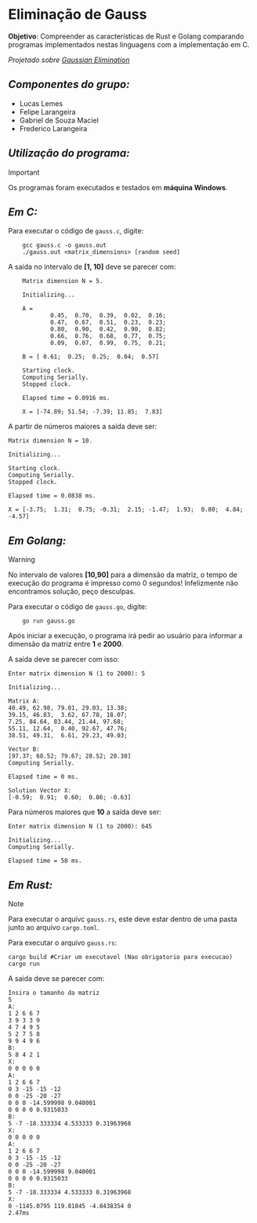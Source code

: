 # Eliminação de Gauss 

**Objetivo**: Compreender as características de Rust e Golang comparando programas implementados nestas linguagens com a implementação em C.

*Projetado sobre [Gaussian Elimination](https://github.com/gmendonca/gaussian-elimination-pthreads-openmp.git)*


## *Componentes do grupo:*
- Lucas Lemes <br/>
- Felipe Larangeira <br/>
- Gabriel de Souza Maciel  <br/>
- Frederico Larangeira <br/>


## *Utilização do programa:* 

> [!IMPORTANT] 
> Os programas foram executados e testados em **máquina Windows**.


## *Em C:*

Para executar o código de `gauss.c`, digite:

```
    gcc gauss.c -o gauss.out 
    ./gauss.out <matrix_dimensions> [random seed]
```

A saída no intervalo de **[1, 10]** deve se parecer com:

```
    Matrix dimension N = 5.

    Initializing...

    A =
            0.45,  0.70,  0.39,  0.02,  0.16;
            0.47,  0.67,  0.51,  0.23,  0.23;
            0.80,  0.90,  0.42,  0.90,  0.82;
            0.66,  0.76,  0.68,  0.77,  0.75;
            0.09,  0.07,  0.99,  0.75,  0.21;

    B = [ 0.61;  0.25;  0.25;  0.04;  0.57]

    Starting clock.
    Computing Serially.
    Stopped clock.

    Elapsed time = 0.0916 ms.

    X = [-74.89; 51.54; -7.39; 11.85;  7.83]
```

A partir de números maiores a saída deve ser:

```
Matrix dimension N = 10.

Initializing...

Starting clock.
Computing Serially.
Stopped clock.

Elapsed time = 0.0838 ms.

X = [-3.75;  1.31;  0.75; -0.31;  2.15; -1.47;  1.93;  0.80;  4.84; -4.57]
```

## *Em Golang:*

> [!WARNING] 
> No intervalo de valores **[10,90]** para a dimensão da matriz, o tempo de execução do programa é impresso como 0 segundos!
> Infelizmente não encontramos solução, peço desculpas. 

Para executar o código de `gauss.go`, digite:

```
    go run gauss.go 
```

Após iniciar a execução, o programa irá pedir ao usuário para informar a dimensão da matriz entre **1** e **2000**.

A saída deve se parecer com isso:

```
Enter matrix dimension N (1 to 2000): 5

Initializing...

Matrix A:
40.49, 62.98, 79.01, 29.03, 13.38;
39.15, 46.83,  3.62, 67.78, 18.07;
7.25, 84.64, 83.44, 21.44, 97.68;
55.11, 12.64,  0.40, 92.67, 47.76;
38.51, 49.31,  6.61, 29.23, 49.03;

Vector B:
[97.37; 68.52; 79.67; 28.52; 20.30]
Computing Serially.

Elapsed time = 0 ms.

Solution Vector X:
[-0.59;  0.91;  0.60;  0.86; -0.63]
```

Para números maiores que **10** a saída deve ser:

```
Enter matrix dimension N (1 to 2000): 645

Initializing...
Computing Serially.

Elapsed time = 58 ms.
```

## *Em Rust:*

> [!NOTE]
> Para executar o arquivc ```gauss.rs```, este deve estar dentro de uma pasta junto ao arquivo ```cargo.toml```.

Para executar o arquivo `gauss.rs`:

```
cargo build #Criar um executavel (Nao obrigatorio para execucao)
cargo run

```

A saida deve se parecer com:

```
Insira o tamanho da matriz
5
A:
1 2 6 6 7 
3 9 3 3 9 
4 7 4 9 5 
5 2 7 5 8 
9 9 4 9 6 
B:
5 8 4 2 1 
X:
0 0 0 0 0 
A:
1 2 6 6 7 
0 3 -15 -15 -12 
0 0 -25 -20 -27 
0 0 0 -14.599998 9.040001 
0 0 0 0 0.9315033 
B:
5 -7 -18.333334 4.533333 0.31963968 
X:
0 0 0 0 0 
A:
1 2 6 6 7 
0 3 -15 -15 -12 
0 0 -25 -20 -27 
0 0 0 -14.599998 9.040001 
0 0 0 0 0.9315033
B:
5 -7 -18.333334 4.533333 0.31963968
X:
0 -1145.0795 119.81845 -4.8438354 0
2.47ms

```
